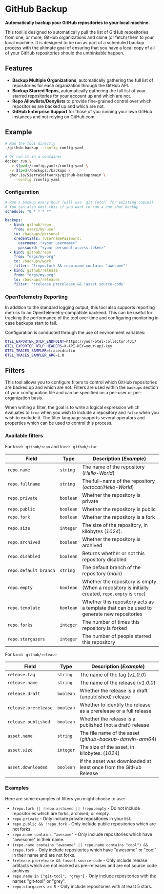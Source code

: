 # GitHub Backup

**Automatically backup your GitHub repositories to your local machine.**

This tool is designed to automatically pull the list of GitHub repositories from one, or more,
GitHub organizations and clone (or fetch) them to your local machine. It is designed to be run
as part of a scheduled backup process with the ultimate goal of ensuring that you have a local
copy of all of your GitHub repositories should the unthinkable happen.

## Features

- **Backup Multiple Organizations**, automatically gathering the full list of repositories for
  each organization through the GitHub API.
- **Backup Starred Repos**, automatically gathering the full list of your starred repositories for your account
  up and which are not.
- **Repo Allowlists/Denylists** to provide fine-grained control over which repositories are backed
  up and which are not.
- **GitHub Enterprise Support** for those of you running your own GitHub instances and not relying
  on GitHub.com.

## Example

```bash
# Run the tool directly
./github-backup --config config.yaml

# Or run it in a container
docker run \
  -v $(pwd)/config.yaml:/config.yaml \
  -v $(pwd)/backups:/backups \
  ghcr.io/SierraSoftworks/github-backup:main \
    --config /config.yaml
```

### Configuration

```yaml
# Run a backup every hour (will use `git fetch` for existing copies)
# You can also omit this if you want to run a one-shot backup
schedule: "0 * * * *"

backups:
  - kind: github/repo
    from: users/my-user
    to: /backups/personal
    credentials: !UsernamePassword:
      username: "<your username>"
      password: "<your personal access token>"
  - kind: github/repo
    from: "orgs/my-org"
    to: /backups/work
    filter: '!repo.fork && repo.name contains "awesome"'
  - kind: github/release
    from: "orgs/my-org"
    to: /backups/releases
    filter: '!release.prerelease && !asset.source-code'
```

### OpenTelemetry Reporting

In addition to the standard logging output, this tool also supports reporting metrics to an
OpenTelemetry-compatible backend. This can be useful for tracking the performance of the tool
over time and configuring monitoring in case backups start to fail.

Configuration is conducted through the use of environment variables:

```bash
OTEL_EXPORTER_OTLP_ENDPOINT=https://your-otel-collector:4317
OTEL_EXPORTER_OTLP_HEADERS=X-API-KEY=your-api-key
OTEL_TRACES_SAMPLER=traceidratio
OTEL_TRACES_SAMPLER_ARG=1.0
```

## Filters

This tool allows you to configure filters to control which GitHub repositories are backed up and
which are not. Filters are used within the `backups` section of your configuration file and can
be specified on a per-user or per-organization basis.

When writing a filter, the goal is to write a logical expression which evaluates to `true` when
you wish to include a repository and `false` when you wish to exclude it. The filter language supports
several operators and properties which can be used to control this process.

### Available filters

For `kind: github/repo` and `kind: github/star`

| Field                 | Type      | Description (_Example_)                                                                           |
| --------------------- | --------- | ------------------------------------------------------------------------------------------------- |
| `repo.name`           | `string`  | The name of the repository (_Hello-World_)                                                        |
| `repo.fullname`       | `string`  | The full-name of the repository (_octocat/Hello-World_)                                           |
| `repo.private`        | `boolean` | Whether the repository is private                                                                 |
| `repo.public`         | `boolean` | Whether the repository is public                                                                  |
| `repo.fork`           | `boolean` | Whether the repository is a fork                                                                  |
| `repo.size`           | `integer` | The size of the repository, in kilobytes (_1024_).                                                |
| `repo.archived`       | `boolean` | Whether the repository is archived                                                                |
| `repo.disabled`       | `boolean` | Returns whether or not this repository disabled                                                   |
| `repo.default_branch` | `string`  | The default branch of the repository (_main_)                                                     |
| `repo.empty`          | `boolean` | Whether the repository is empty (When a repository is initially created, `repo.empty` is `true`)  |
| `repo.template`       | `boolean` | Whether this repository acts as a template that can be used to generate new repositories          |
| `repo.forks`          | `integer` | The number of times this repository is forked                                                     |
| `repo.stargazers`     | `integer` | The number of people starred this repository                                                      |

For `kind: github/release`

| Field                | Type      | Description (_Example_)                                           |
| -------------------- | --------- | ----------------------------------------------------------------- |
| `release.tag`        | `string`  | The name of the tag (_v1.0.0_)                                    |
| `release.name`       | `string`  | The name of the release (_v1.0.0_)                                |
| `release.draft`      | `boolean` | Whether the release is a draft (unpublished) release              |
| `release.prerelease` | `boolean` | Whether to identify the release as a prerelease or a full release |
| `release.published`  | `boolean` | Whether the release is a published (not a draft) release          |
| `asset.name`         | `string`  | The file name of the asset (_github-backup-darwin-arm64_)         |
| `asset.size`         | `integer` | The size of the asset, in kilobytes. (_1024_)                     |
| `asset.downloaded`   | `boolean` | If the asset was downloaded at least once from the GitHub Release |

### Examples

Here are some examples of filters you might choose to use:

- `!repo.fork || !repo.archived || !repo.empty` - Do not include repositories which are forks, archived, or empty.
- `repo.private` - Only include private repositories in your list.
- `repo.public && !repo.fork` - Only include public repositories which are not forks.
- `repo.name contains "awesome"` - Only include repositories which have "awesome" in their name.
- `(repo.name contains "awesome" || repo.name contains "cool") && !repo.fork` - Only include repositories which have "awesome" or "cool" in their name and are not forks.
- `!release.prerelease && !asset.source-code` - Only include release artifacts which are not marked as pre-releases and are not source code archives.
- `repo.name in ["git-tool", "grey"]` - Only include repositories with the names "git-tool" or "grey".
- `repo.stargazers >= 5` - Only include repositories with at least 5 stars.
